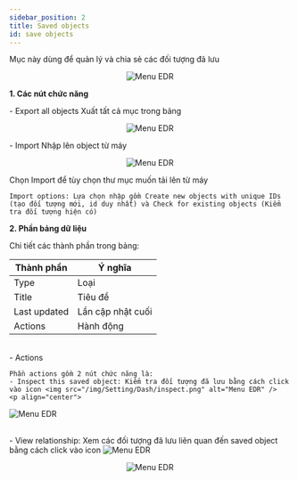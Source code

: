 ```yaml
---
sidebar_position: 2
title: Saved objects
id: save objects
---
```

Mục này dùng để quản lý và chia sẻ các đối tượng đã lưu
<p align="center">
   <img src="/img/Setting/Dash/so.png" alt="Menu EDR" />
</p>
<p><b>1. Các nút chức năng</b></p>
- Export all objects
    Xuất tất cả mục trong bảng
    <p align="center">
   <img src="/img/Setting/Dash/eao.png" alt="Menu EDR" />
    </p>
- Import
    Nhập lên object từ máy
    <p align="center">
   <img src="/img/Setting/Dash/iso.png" alt="Menu EDR" />
    </p>
    Chọn Import để tùy chọn thư mục muốn tải lên từ máy

    Import options: Lựa chọn nhập gồm Create new objects with unique IDs (tạo đối tượng mới, id duy nhất) và Check for existing objects (Kiểm tra đối tượng hiện có)

<p><b>2. Phần bảng dữ liệu</b></p>
Chi tiết các thành phần trong bảng:
<table class="">
    <thead>
      <tr>
      <th>Thành phần</th>
      <th>Ý nghĩa</th>
      </tr>
    </thead>
    <tbody>
      <tr>
       <td>Type</td>
       <td>Loại</td>
      </tr>
      <tr>
       <td>Title</td>
        <td>Tiêu đề</td>
      </tr>
      <tr>
        <td>Last updated</td>
        <td>Lần cập nhật cuối</td>
      </tr>
      <tr>
        <td>Actions</td>
        <td>Hành động</td>
      </tr>
      </tbody>
</table>
    <br />
- Actions

    Phần actions gồm 2 nút chức năng là:
    - Inspect this saved object: Kiểm tra đối tượng đã lưu bằng cách click vào icon <img src="/img/Setting/Dash/inspect.png" alt="Menu EDR" />
    <p align="center">
   <img src="/img/Setting/Dash/pageinsp.png" alt="Menu EDR" />
    </p>
    <br />
    - View relationship: Xem các đối tượng đã lưu liên quan đến saved object bằng cách click vào icon <img src="/img/Setting/Dash/audi.png" alt="Menu EDR" />
    <p align="center">
   <img src="/img/Setting/Dash/pagerel.png" alt="Menu EDR" />
    </p>









